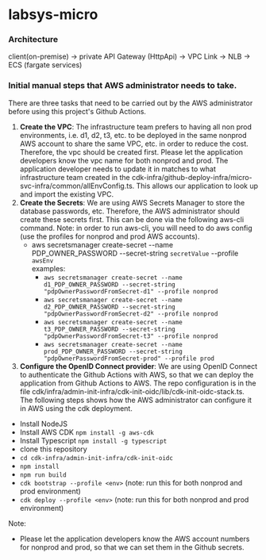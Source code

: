 # labsys-micro

### Architecture
client(on-premise) -> private API Gateway (HttpApi) -> VPC Link -> NLB -> ECS (fargate services) 

### Initial manual steps that AWS administrator needs to take.
There are three tasks that need to be carried out by the AWS administrator before using this project's Github Actions. 
1. **Create the VPC**: The infrastructure team prefers to having all non prod environments, i.e. d1, d2, t3, etc.
  to be deployed in the same nonprod AWS account to share the same VPC, etc. in order to reduce the cost.
  Therefore, the vpc should be created first. Please let the application developers know the vpc name for both nonprod and prod.
  The application developer needs to update it in matches to what infrastructure team created in the 
  cdk-infra/github-deploy-infra/micro-svc-infra/common/allEnvConfig.ts. 
  This allows our application to look up and import the existing VPC.
2. **Create the Secrets**: We are using AWS Secrets Manager to store the database passwords, etc.
  Therefore, the AWS administrator should create these secrets first. This can be done via the following aws-cli command. 
  Note: in order to run aws-cli, you will need to do aws config (use the profiles for nonprod and prod AWS accounts). 
   * aws secretsmanager create-secret --name PDP_OWNER_PASSWORD --secret-string `secretValue` --profile `awsEnv` <br>
     examples:
      * `aws secretsmanager create-secret --name d1_PDP_OWNER_PASSWORD --secret-string "pdpOwnerPasswordFromSecret-d1" --profile nonprod`
      * `aws secretsmanager create-secret --name d2_PDP_OWNER_PASSWORD --secret-string "pdpOwnerPasswordFromSecret-d2" --profile nonprod`
      * `aws secretsmanager create-secret --name t3_PDP_OWNER_PASSWORD --secret-string "pdpOwnerPasswordFromSecret-t3" --profile nonprod`
      * `aws secretsmanager create-secret --name prod_PDP_OWNER_PASSWORD --secret-string "pdpOwnerPasswordFromSecret-prod" --profile prod`
3. **Configure the OpenID Connect provider**: We are using OpenID Connect to authenticate the Github Actions with AWS,
  so that we can deploy the application from Github Actions to AWS. 
  The repo configuration is in the file cdk/infra/admin-init-infra/cdk-init-oidc/lib/cdk-init-oidc-stack.ts.
  The following steps shows how the AWS administrator can configure it in AWS using the cdk deployment.
  * Install NodeJS
  * Install AWS CDK `npm install -g aws-cdk`
  * Install Typescript `npm install -g typescript`
  * clone this repository
  * `cd cdk-infra/admin-init-infra/cdk-init-oidc`
  * `npm install`
  * `npm run build`
  * `cdk bootstrap --profile <env>` (note: run this for both nonprod and prod environment)
  * `cdk deploy --profile <env>` (note: run this for both nonprod and prod environment)

Note: 
  * Please let the application developers know the AWS account numbers for nonprod and prod, 
    so that we can set them in the Github secrets.
